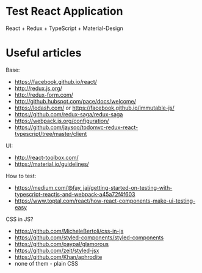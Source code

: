 # Test React Application

React + Redux + TypeScript + Material-Design

# Useful articles

Base:
- https://facebook.github.io/react/
- http://redux.js.org/
- http://redux-form.com/
- http://github.hubspot.com/pace/docs/welcome/
- https://lodash.com/ or https://facebook.github.io/immutable-js/
- https://github.com/redux-saga/redux-saga
- https://webpack.js.org/configuration/
- https://github.com/jaysoo/todomvc-redux-react-typescript/tree/master/client

UI:
- http://react-toolbox.com/
- https://material.io/guidelines/

How to test:
- https://medium.com/@fay_jai/getting-started-on-testing-with-typescript-reactjs-and-webpack-a45a72f4f603
- https://www.toptal.com/react/how-react-components-make-ui-testing-easy

CSS in JS?
- https://github.com/MicheleBertoli/css-in-js
- https://github.com/styled-components/styled-components
- https://github.com/paypal/glamorous
- https://github.com/zeit/styled-jsx
- https://github.com/Khan/aphrodite
- none of them - plain CSS